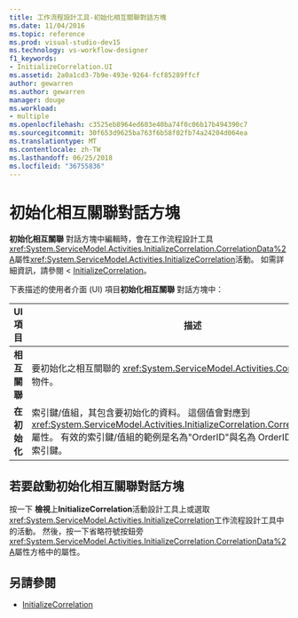 ```yaml
---
title: 工作流程設計工具-初始化相互關聯對話方塊
ms.date: 11/04/2016
ms.topic: reference
ms.prod: visual-studio-dev15
ms.technology: vs-workflow-designer
f1_keywords:
- InitializeCorrelation.UI
ms.assetid: 2a0a1cd3-7b9e-493e-9264-fcf85289ffcf
author: gewarren
ms.author: gewarren
manager: douge
ms.workload:
- multiple
ms.openlocfilehash: c3525eb8964ed603e40ba74f0c06b17b494390c7
ms.sourcegitcommit: 30f653d9625ba763f6b58f02fb74a24204d064ea
ms.translationtype: MT
ms.contentlocale: zh-TW
ms.lasthandoff: 06/25/2018
ms.locfileid: "36755836"
---
```

# <a name="initialize-correlation-dialog-box"></a>初始化相互關聯對話方塊

**初始化相互關聯** 對話方塊中編輯時，會在工作流程設計工具<xref:System.ServiceModel.Activities.InitializeCorrelation.CorrelationData%2A>屬性<xref:System.ServiceModel.Activities.InitializeCorrelation>活動。 如需詳細資訊，請參閱 < [InitializeCorrelation](../workflow-designer/initializecorrelation-activity-designer.md)。

下表描述的使用者介面 (UI) 項目**初始化相互關聯** 對話方塊中：

|UI 項目|描述|
|----------------|-----------------|
|**相互關聯**|要初始化之相互關聯的 <xref:System.ServiceModel.Activities.CorrelationHandle> 物件。|
|**在初始化**|索引鍵/值組，其包含要初始化的資料。 這個值會對應到<xref:System.ServiceModel.Activities.InitializeCorrelation.CorrelationData%2A>屬性。 有效的索引鍵/值組的範例是名為"OrderID"與名為 OrderID 的變數配對的索引鍵。|

## <a name="to-launch-the-initialize-correlation-dialog-box"></a>若要啟動初始化相互關聯對話方塊

按一下 **檢視**上**InitializeCorrelation**活動設計工具上或選取<xref:System.ServiceModel.Activities.InitializeCorrelation>工作流程設計工具中的活動。 然後，按一下省略符號按鈕旁<xref:System.ServiceModel.Activities.InitializeCorrelation.CorrelationData%2A>屬性方格中的屬性。

## <a name="see-also"></a>另請參閱

- [InitializeCorrelation](../workflow-designer/initializecorrelation-activity-designer.md)
